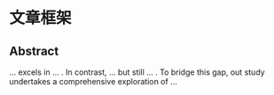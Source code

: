 # 文章框架
## Abstract
... excels in ... . In contrast, ... but still ... . To bridge this gap, out study undertakes a comprehensive exploration of ...